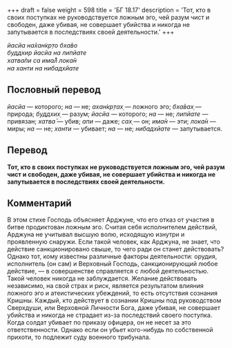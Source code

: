 +++
draft = false
weight = 598
title = 'БГ 18.17'
description = 'Тот, кто в своих поступках не руководствуется ложным эго, чей разум чист и свободен, даже убивая, не совершает убийства и никогда не запутывается в последствиях своей деятельности.'
+++

_йасйа на̄хан̇кр̣то бха̄во  
буддхир йасйа на липйате  
хатва̄пи са има̄л̐ лока̄н  
на ханти на нибадхйате_

## Пословный перевод

_йасйа_ — которого; _на_ — не; _ахан̇кр̣тах̣_ — ложного эго; _бха̄вах̣_ — природа; _буддхих̣_ — разум; _йасйа_ — которого; _на_ — не; _липйате_ — привязан; _хатва̄_ — убив; _апи_ — даже; _сах̣_ — он; _има̄н_ — эти; _лока̄н_ — миры; _на_ — не; _ханти_ — убивает; _на_ — не; _нибадхйате_ — запутывается.

## Перевод

**Тот, кто в своих поступках не руководствуется ложным эго, чей разум чист и свободен, даже убивая, не совершает убийства и никогда не запутывается в последствиях своей деятельности.**

## Комментарий

В этом стихе Господь объясняет Арджуне, что его отказ от участия в битве продиктован ложным эго. Считая себя исполнителем действий, Арджуна не учитывал высшую волю, исходящую изнутри и проявленную снаружи. Если такой человек, как Арджуна, не знает, что действие санкционировано свыше, то чего ради он станет действовать? Однако тот, кому известны различные факторы деятельности: орудия, исполнитель (он сам) и Верховный Господь, санкционирующий любое действие, — в совершенстве справляется с любой деятельностью. Такой человек никогда не заблуждается. Желание действовать независимо, на свой страх и риск, является результатом влияния ложного эго и атеистических убеждений, то есть отсутствия сознания Кришны. Каждый, кто действует в сознании Кришны под руководством Сверхдуши, или Верховной Личности Бога, даже убивая, не совершает убийства и никогда не страдает из-за последствий своего поступка. Когда солдат убивает по приказу офицера, он не несет за это ответственности. Однако если он убьет кого-нибудь по собственной прихоти, то подлежит суду военного трибунала.
